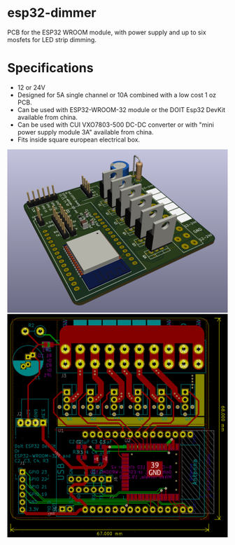 # esp32-dimmer

PCB for the ESP32 WROOM module, with power supply and up to six mosfets for LED strip dimming.

# Specifications

* 12 or 24V
* Designed for 5A single channel or 10A combined with a low cost 1 oz PCB.
* Can be used with ESP32-WROOM-32 module or the DOIT Esp32 DevKit available from china.
* Can be used with CUI VXO7803-500 DC-DC converter or with "mini power supply module 3A" available from china.
* Fits inside square european electrical box.


![3D view](/images/3d_view.png)
![PCB view](/images/pcb_view.png)